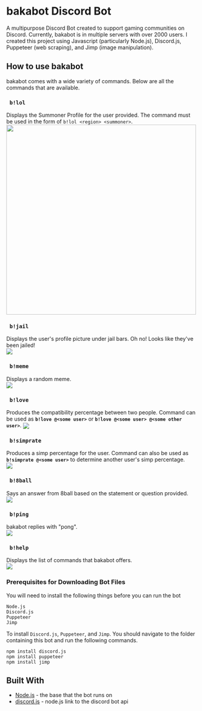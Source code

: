 # bakabot Discord Bot
A multipurpose Discord Bot created to support gaming communities on Discord. Currently, bakabot is in multiple servers with over 2000 users. I created this project using Javascript (particularly Node.js), Discord.js, Puppeteer (web scraping), and Jimp (image manipulation).

## How to use bakabot
bakabot comes with a wide variety of commands. Below are all the commands that are available.

### ` b!lol`
Displays the Summoner Profile for the user provided. The command must be used in the form of `b!lol <region> <summoner>`. <br/>
<img align="center" src="readme-imgs/b!lol.png" height="500" width="auto"/>
### ` b!jail`
Displays the user's profile picture under jail bars. Oh no! Looks like they've been jailed!<br/>
<img align="center" src="readme-imgs/b!jail.png"/>

### ` b!meme`
Displays a random meme. <br/>
<img align="center" src="readme-imgs/b!meme.png"/>

### ` b!love`
Produces the compatibility percentage between two people. Command can be used as **`b!love @<some user>`** or **`b!love @<some user> @<some other user>`**.
<img align="center" src="readme-imgs/b!love.png"/>

### ` b!simprate`
Produces a simp percentage for the user. Command can also be used as **`b!simprate @<some user>`** to determine another user's simp percentage.<br/>
<img align="center" src="readme-imgs/b!love.png"/>

### ` b!8ball`
Says an answer from 8ball based on the statement or question provided. <br/>
<img align="center" src="readme-imgs/b!8ball.png"/>

### ` b!ping`
bakabot replies with "pong". <br/>
<img align="center" src="readme-imgs/b!ping.png"/>

### ` b!help`
Displays the list of commands that bakabot offers. <br/>
<img align="center" src="readme-imgs/b!help.png"/>


### Prerequisites for Downloading Bot Files
You will need to install the following things before you can run the bot
```
Node.js
Discord.js
Puppeteer
Jimp
```
To install `Discord.js`, `Puppeteer`, and `Jimp`. You should navigate to the folder containing this bot and run the following commands.
```
npm install discord.js
npm install puppeteer
npm install jimp
```


## Built With

* [Node.js](https://nodejs.org/en/) - the base that the bot runs on
* [discord.js](https://discord.js.org/#/) - node.js link to the discord bot api

